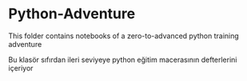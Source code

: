 # Python-Adventure
This folder contains notebooks of a zero-to-advanced python training adventure

Bu klasör sıfırdan ileri seviyeye python eğitim macerasının defterlerini içeriyor
